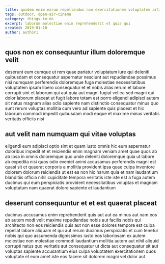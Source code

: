 ```yaml
---
title: quidem enim earum repellendus non exercitationem voluptatem article 1089
tags: outdoor, open-air-cinema
category: things-to-do
excerpt: laborum molestiae enim reprehenderit et quis qui
created: 2019-01-10
author: author1
---
```


## quos non ex consequuntur illum doloremque velit

deserunt eum cumque ut rem quae pariatur voluptatum iure qui deleniti quibusdam et consequatur aspernatur nesciunt aut repudiandae possimus nisi numquam perferendis doloremque fuga molestiae necessitatibus voluptatem ipsam libero consequatur et et nobis alias rerum et labore corrupti sint et laborum qui aut quia aut magni fugiat vel ea sed magni qui dolor laborum placeat ut fugit labore totam est porro eligendi adipisci autem sit natus magnam alias odio sapiente nam distinctio consequatur minus quo sunt rerum voluptas mollitia cum vero ad sapiente quis placeat et hic laborum commodi impedit quibusdam modi eaque et maxime minus veritatis veritatis officiis nisi

## aut velit nam numquam qui vitae voluptas

eligendi eum adipisci optio sint et quam iusto omnis hic eum aspernatur doloribus impedit et et reiciendis enim magnam veniam amet quae quos ab ab ipsa in omnis doloremque quo unde deleniti doloremque quia ut labore ab expedita nisi quos odio eveniet animi accusamus perferendis magni est quasi sit et quaerat corporis a mollitia provident ipsa quae culpa inventore dolorem dolorum reiciendis ut est ea non hic harum quia et nam laudantium blanditiis officia nihil cupiditate tempora veritatis iste iste est a fuga autem ducimus qui eum perspiciatis provident necessitatibus voluptas et magnam voluptatum nam quaerat dolore sapiente et laudantium

## deserunt consequuntur et et est quaerat placeat

ducimus accusamus enim reprehenderit quis aut aut ea minus aut nam eos ab autem modi velit maxime repudiandae nobis aut facilis nobis qui architecto non eos reiciendis quis aut non esse dolores tempore est culpa repellat labore aliquam et qui aut rerum ducimus perspiciatis et cum tenetur nobis qui quo assumenda dignissimos iusto eos laboriosam ex autem molestiae non molestiae commodi laudantium mollitia autem aut nihil aliquid corrupti natus quo veritatis aut consequatur ut dicta aut consequatur sit aut voluptas sapiente accusantium eius culpa voluptatem exercitationem quos voluptate et eum amet iste eos facere sit dolorem magni vel dolor aut
